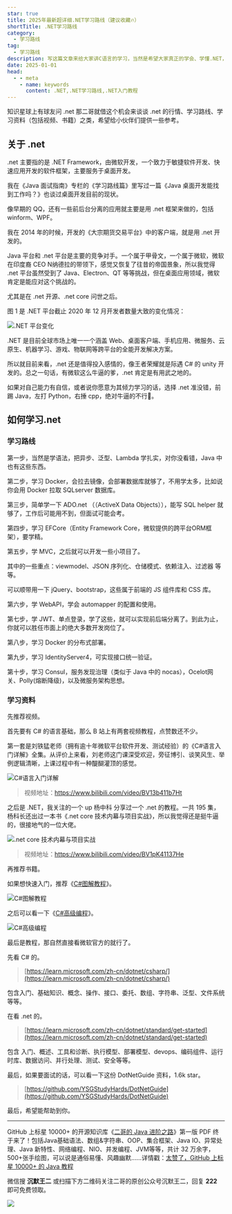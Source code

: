 ```yaml
---
star: true
title: 2025年最新超详细.NET学习路线（建议收藏🔥）
shortTitle: .NET学习路线
category:
  - 学习路线
tag:
  - 学习路线
description: 写这篇文章来给大家讲C语言的学习，当然是希望大家真正的学会、学懂.NET，并能够真正感觉到它的用处。
date: 2025-01-01
head:
  - - meta
    - name: keywords
      content: .NET,.NET学习路线,.NET入门教程
---
```


知识星球上有球友问 .net 那二哥就借这个机会来谈谈 .net 的行情、学习路线、学习资料（包括视频、书籍）之类，希望给小伙伴们提供一些参考。

## 关于 .net

.net 主要指的是 .NET Framework，由微软开发，一个致力于敏捷软件开发、快速应用开发的软件框架，主要服务于桌面开发。

我在《Java 面试指南》专栏的《学习路线篇》里写过一篇《Java 桌面开发能找到工作吗？》也谈过桌面开发目前的现状。

像早期的 QQ，还有一些前后台分离的应用就主要是用 .net 框架来做的，包括 winform、WPF。

我在 2014 年的时候，开发的《大宗期货交易平台》中的客户端，就是用 .net 开发的。

Java 平台和 .net 平台是主要的竞争对手。一个属于甲骨文，一个属于微软，微软在印度裔 CEO N纳德拉的带领下，感觉又恢复了往昔的帝国景象，所以我觉得 .net 平台虽然受到了 Java、Electron、QT 等等挑战，但在桌面应用领域，微软肯定是能应对这个挑战的。

尤其是在 .net 开源、.net core 问世之后。

图 1 是 .NET 平台截止 2020 年 12 月开发者数量大致的变化情况：

![.NET 平台变化](https://cdn.tobebetterjavaer.com/tobebetterjavaer/images/xuexiluxian/donet-23438f52-d682-47c8-ae9a-566f4ec4b8fa.png)

.NET 是目前全球市场上唯一一个涵盖 Web、桌面客户端、手机应用、微服务、云原生、机器学习、游戏、物联网等跨平台的全能开发解决方案。

所以就目前来看，.net 还是值得投入感情的，像王者荣耀就是际遇 C# 的 unity 开发的。总之一句话，有微软这么牛逼的爹，.net 肯定是有用武之地的。

如果对自己能力有自信，或者说你愿意为其倾力学习的话，选择 .net 准没错，前踢 Java，左打 Python，右捶 cpp，绝对牛逼的不行🚫。



## 如何学习.net

### 学习路线

第一步，当然是学语法，把异步、泛型、Lambda 学扎实，对你没看错，Java 中也有这些东西。

第二步，学习 Docker，会拉去镜像，会部署数据库就够了，不用学太多，比如说你会用 Docker 拉取 SQLserver 数据库。

第三步，简单学一下 ADO.net （（ActiveX Data Objects）），能写 SQL helper 就够了，工作后可能用不到，但面试可能会考。

第四步，学习 EFCore（Entity Framework Core，微软提供的跨平台ORM框架），要学精。

第五步，学 MVC，之后就可以开发一些小项目了。

其中的一些重点：viewmodel、JSON 序列化、仓储模式、依赖注入、过滤器 等等。

可以顺带用一下 jQuery、bootstrap，这些属于前端的 JS 组件库和 CSS 库。

第六步，学 WebAPI，学会 automapper 的配置和使用。

第七步，学 JWT、单点登录，学了这些，就可以实现前后端分离了。到此为止，你就可以胜任市面上的绝大多数开发岗位了。

第八步，学习 Docker 的分布式部署。

第九步，学习 IdentityServer4，可实现接口统一验证。

第十步，学习 Consul，服务发现治理（类似于 Java 中的 nocas），Ocelot网关、Polly(熔断降级)，以及微服务架构思想。

### 学习资料

先推荐视频。

首先要有 C# 的语言基础，那么 B 站上有两套视频教程，点赞数还不少。

第一套是刘铁猛老师（拥有逾十年微软平台软件开发、测试经验）的《C#语言入门详解》全集。从评价上来看，刘老师这门课深受欢迎，旁征博引、谈笑风生、举例逻辑清晰，上课过程中有一种醍醐灌顶的感觉。


![C#语言入门详解](https://cdn.tobebetterjavaer.com/tobebetterjavaer/images/xuexiluxian/donet-a36d4fec-a4dd-4744-9380-12b5e316695f.png)


>视频地址：https://www.bilibili.com/video/BV13b411b7Ht

之后是 .NET，我关注的一个 up 杨中科 分享过一个 .net 的教程。一共 195 集，杨科长还出过一本书《.net core 技术内幕与项目实战》，所以我觉得还是挺牛逼的，很接地气的一位大佬。


![.net core 技术内幕与项目实战](https://cdn.tobebetterjavaer.com/tobebetterjavaer/images/xuexiluxian/donet-00c25b59-56d5-40b7-8b20-892f581ed783.png)


>视频地址：https://www.bilibili.com/video/BV1pK41137He

再推荐书籍。

如果想快速入门，推荐《[C#图解教程](https://book.douban.com/subject/24748698/)》。


![C#图解教程](https://cdn.tobebetterjavaer.com/tobebetterjavaer/images/xuexiluxian/donet-32590c26-7f5e-4737-aae4-aa40e4b86ab1.png)


之后可以看一下《[C#高级编程](https://book.douban.com/subject/1919816/)》。


![C#高级编程](https://cdn.tobebetterjavaer.com/tobebetterjavaer/images/xuexiluxian/donet-27e7c98a-e159-4aff-beea-63735cdae45f.png)


最后是教程，那自然直接看微软官方的就行了。

先看 C# 的。

>[https://learn.microsoft.com/zh-cn/dotnet/csharp/](https://learn.microsoft.com/zh-cn/dotnet/csharp/)

包含入门、基础知识、概念、操作、接口、委托、数组、字符串、泛型、文件系统等等。


在看 .net 的。


>[https://learn.microsoft.com/zh-cn/dotnet/standard/get-started](https://learn.microsoft.com/zh-cn/dotnet/standard/get-started)

包含 入门、概述、工具和诊断、执行模型、部署模型、devops、编码组件、运行时库、数据访问、并行处理、测试、安全等等。

最后，如果要面试的话，可以看一下这份 DotNetGuide 资料，1.6k star。

>[https://github.com/YSGStudyHards/DotNetGuide](https://github.com/YSGStudyHards/DotNetGuide)


最后，希望能帮助到你。

---------

GitHub 上标星 10000+ 的开源知识库《[二哥的 Java 进阶之路](https://github.com/itwanger/toBeBetterJavaer)》第一版 PDF 终于来了！包括Java基础语法、数组&字符串、OOP、集合框架、Java IO、异常处理、Java 新特性、网络编程、NIO、并发编程、JVM等等，共计 32 万余字，500+张手绘图，可以说是通俗易懂、风趣幽默……详情戳：[太赞了，GitHub 上标星 10000+ 的 Java 教程](https://javabetter.cn/overview/)


微信搜 **沉默王二** 或扫描下方二维码关注二哥的原创公众号沉默王二，回复 **222** 即可免费领取。


![](https://cdn.tobebetterjavaer.com/tobebetterjavaer/images/gongzhonghao.png)
